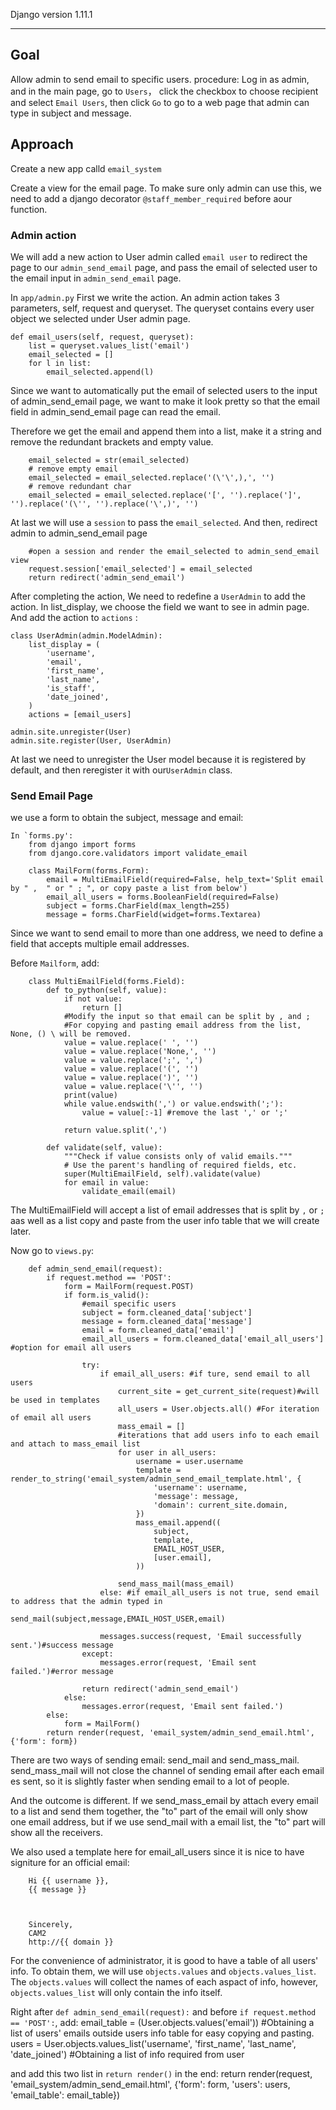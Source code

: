 Django version 1.11.1
***
## Goal
Allow admin to send email to specific users.
procedure:
Log in as admin, and in the main page, go to `Users`， click the checkbox to choose recipient and select `Email Users`, then click `Go` to go to a web page that admin can type in subject and message.

## Approach
Create a new app calld `email_system`
  
Create a view for the email page. To make sure only admin can use this, we need to add a django decorator `@staff_member_required` before aour function.

### Admin action
We will add a new action to User admin called `email user` to redirect the page to our `admin_send_email` page, and pass the email of selected user to the email input in `admin_send_email` page.
  
In `app/admin.py`
First we write the action. An admin action takes 3 parameters, self, request and queryset.
The queryset contains every user object we selected under User admin page. 
```
def email_users(self, request, queryset):
    list = queryset.values_list('email')
    email_selected = []
    for l in list:
        email_selected.append(l)
```
Since we want to automatically put the email of selected users to the input of admin_send_email page, we want to make it look pretty so that the email field in admin_send_email page can read the email.
  
Therefore we get the email and append them into a list, make it a string and remove the redundant brackets and empty value. 

```
    email_selected = str(email_selected)
    # remove empty email
    email_selected = email_selected.replace('(\'\',),', '')
    # remove redundant char
    email_selected = email_selected.replace('[', '').replace(']', '').replace('(\'', '').replace('\',)', '')

```
At last we will use a `session` to pass the `email_selected`. And then, redirect admin to admin_send_email page
```
    #open a session and render the email_selected to admin_send_email view
    request.session['email_selected'] = email_selected
    return redirect('admin_send_email')
```

After completing the action, We need to redefine a `UserAdmin` to add the action. In list_display, we choose the field we want to see in admin page.
And add the action to `actions` :
```
class UserAdmin(admin.ModelAdmin):
    list_display = (
        'username',
        'email',
        'first_name',
        'last_name',
        'is_staff',
        'date_joined',
    )
    actions = [email_users]

admin.site.unregister(User)
admin.site.register(User, UserAdmin)
```
At last we need to unregister the User model because it is registered by default, and then reregister it with our`UserAdmin` class.

### Send Email Page
we use a form to obtain the subject, message and email:
```
In `forms.py':
    from django import forms
    from django.core.validators import validate_email
    
    class MailForm(forms.Form):
        email = MultiEmailField(required=False, help_text='Split email by " ,  " or " ; ", or copy paste a list from below')
        email_all_users = forms.BooleanField(required=False)
        subject = forms.CharField(max_length=255)
        message = forms.CharField(widget=forms.Textarea)
```

Since we want to send email to more than one address, we need to define a field that accepts multiple email addresses.
  
Before `Mailform`, add:
```
    class MultiEmailField(forms.Field):
        def to_python(self, value):
            if not value:
                return []
            #Modify the input so that email can be split by , and ;
            #For copying and pasting email address from the list, None, () \ will be removed.
            value = value.replace(' ', '') 
            value = value.replace('None,', '') 
            value = value.replace(';', ',')
            value = value.replace('(', '')
            value = value.replace(')', '')
            value = value.replace('\'', '')
            print(value)
            while value.endswith(',') or value.endswith(';'):
                value = value[:-1] #remove the last ',' or ';'

            return value.split(',')

        def validate(self, value):
            """Check if value consists only of valid emails."""
            # Use the parent's handling of required fields, etc.
            super(MultiEmailField, self).validate(value)
            for email in value:
                validate_email(email)
```
The MultiEmailField will accept a list of email addresses that is split by `,` or `;` aas well as a list copy and paste from the user info table that we will create later.
  
Now go to `views.py`:
```
    def admin_send_email(request):
        if request.method == 'POST':
            form = MailForm(request.POST)
            if form.is_valid():
                #email specific users
                subject = form.cleaned_data['subject']
                message = form.cleaned_data['message']
                email = form.cleaned_data['email']
                email_all_users = form.cleaned_data['email_all_users'] #option for email all users
                
                try:
                    if email_all_users: #if ture, send email to all users
                        current_site = get_current_site(request)#will be used in templates
                        all_users = User.objects.all() #For iteration of email all users
                        mass_email = []
                        #iterations that add users info to each email and attach to mass_email list
                        for user in all_users: 
                            username = user.username
                            template = render_to_string('email_system/admin_send_email_template.html', {
                                'username': username,
                                'message': message,
                                'domain': current_site.domain,
                            })
                            mass_email.append((
                                subject,
                                template,
                                EMAIL_HOST_USER,
                                [user.email],
                            ))
                            
                        send_mass_mail(mass_email)
                    else: #if email_all_users is not true, send email to address that the admin typed in
                        send_mail(subject,message,EMAIL_HOST_USER,email)

                    messages.success(request, 'Email successfully sent.')#success message
                except:
                    messages.error(request, 'Email sent failed.')#error message

                return redirect('admin_send_email')
            else:
                messages.error(request, 'Email sent failed.')
        else:
            form = MailForm()
        return render(request, 'email_system/admin_send_email.html', {'form': form})
 ```
 
There are two ways of sending email: send_mail and send_mass_mail. send_mass_mail will not close the channel of sending email after each email es sent, so it is slightly faster when sending email to a lot of people.
  
And the outcome is different. If we send_mass_email by attach every email to a list and send them together, the "to" part of the email will only show one email address, but if we use send_mail with a email list, the "to" part will show all the receivers.
  
We also used a template here for email_all_users since it is nice to have signiture for an official email:
```
    Hi {{ username }},
    {{ message }}



    Sincerely,
    CAM2
    http://{{ domain }}
```
For the convenience of administrator, it is good to have a table of all users' info.
To obtain them, we will use `objects.values` and `objects.values_list`. The `objects.values` will collect the names of each aspact of info, however, `objects.values_list` will only contain the info itself.
  
Right after `def admin_send_email(request):` and before `if request.method == 'POST':`, add:
    email_table = (User.objects.values('email')) #Obtaining a list of users' emails outside users info table for easy copying and pasting.
    users = User.objects.values_list('username', 'first_name', 'last_name', 'date_joined') #Obtaining a list of info required from user
    
and add this two list in `return render()` in the end:
     return render(request, 'email_system/admin_send_email.html', {'form': form, 'users': users, 'email_table': email_table})
